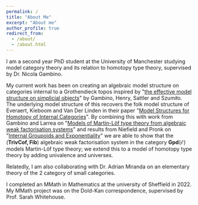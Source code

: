 ```yaml
---
permalink: /
title: "About Me"
excerpt: "About me"
author_profile: true
redirect_from: 
  - /about/
  - /about.html
---
```





I am a second year PhD student at the University of Manchester studying model category theory and its relation to homotopy type theory, supervised by Dr. Nicola Gambino.  

My current work has been on creating an algebraic model structure on categories internal to a Grothendieck topos inspired by "[the effective model structure on simplicial objects](https://arxiv.org/pdf/2102.06146.pdf)" by Gambino, Henry, Sattler and Szumiło. The underlying model structure of this recovers the folk model structure of Everaert, Kieboom and Van Der Linden in their paper "[Model Structures for Homotopy of Internal Categories](http://www.tac.mta.ca/tac/volumes/15/3/15-03.pdf)". By combining this with work from Gambino and Larrea on "[Models of Martin-Löf type theory from algebraic weak factorisation systems](https://arxiv.org/pdf/1906.01491.pdf)" and results from Niefield and Pronk on "[Internal Groupoids and Exponentiality](http://cahierstgdc.com/wp-content/uploads/2019/10/Niefield-Pronk-LX-4.pdf)" we are able to show that the $(\mathbf{TrivCof, Fib})$ algebraic weak factorisation system in the category $\mathbf{Gpd}(\mathcal{E})$ models Martin-Löf type theory; we extend this to a model of homotopy type theory by adding univalence and universes. 

Relatedly, I am also collaborating with Dr. Adrian Miranda on an elementary theory of the 2 category of small categories.

I completed an MMath in Mathematics at the university of Sheffield in 2022. My MMath project was on the Dold-Kan correspondence, supervised by Prof. Sarah Whitehouse.   

